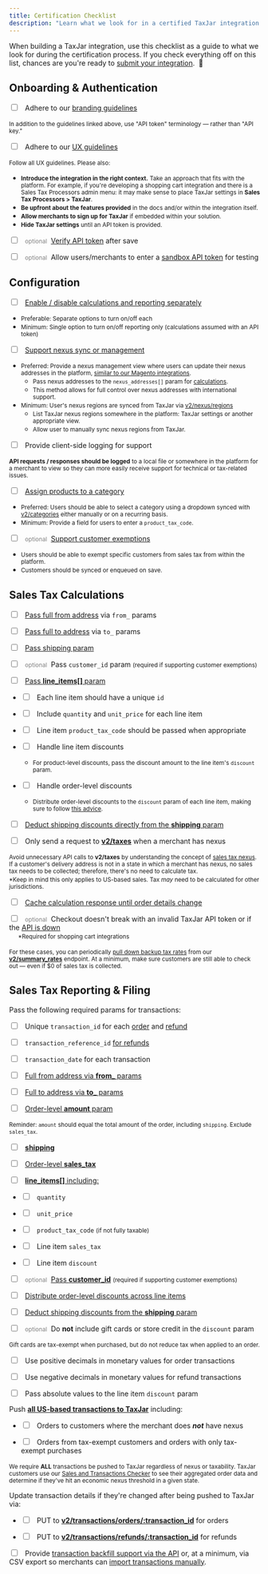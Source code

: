 ```yaml
---
title: Certification Checklist
description: "Learn what we look for in a certified TaxJar integration."
---
```


When building a TaxJar integration, use this checklist as a guide to what we look for during the certification process. If you check everything off on this list, chances are you're ready to [submit your integration](/integrations/submit/).&nbsp;&nbsp;🎉

## Onboarding & Authentication

<label><input type="checkbox">&nbsp;&nbsp; Adhere to our [branding guidelines](/integrations/onboarding/#section-branding-guidelines)</label>

<ul style="list-style-type: none; margin-left: -1.5rem">
  <li><small>In addition to the guidelines linked above, use "API token" terminology &mdash; rather than "API key."</small></li>
</ul>

<label><input type="checkbox">&nbsp;&nbsp; Adhere to our [UX guidelines](/integrations/authentication/#section-ux-guidelines)</label>

<ul style="list-style-type: none; margin-left: -1.5rem">
  <li><small>Follow all UX guidelines. Please also:</small></li>
</ul>

- <small>**Introduce the integration in the right context.** Take an approach that fits with the platform. For example, if you're developing a shopping cart integration and there is a Sales Tax Processors admin menu: it may make sense to place TaxJar settings in **Sales Tax Processors > TaxJar**.</small>
- <small>**Be upfront about the features provided** in the docs and/or within the integration itself.</small>
- <small>**Allow merchants to sign up for TaxJar** if embedded within your solution.</small>
- <small>**Hide TaxJar settings** until an API token is provided.</small>

<label><input type="checkbox">&nbsp;&nbsp; <small style="color: grey">optional</small>&nbsp; [Verify API token](/integrations/authentication/#section-api-guidelines) after save</label>

<label><input type="checkbox">&nbsp;&nbsp; <small style="color: grey">optional</small>&nbsp; Allow users/merchants to enter a [sandbox API token](/integrations/testing/#section-sandbox-environment) for testing</label>

## Configuration

<label><input type="checkbox">&nbsp;&nbsp; [Enable / disable calculations and reporting separately](/integrations/sales-tax-reporting/#section-ux-guidelines)</label>

- <small>Preferable: Separate options to turn on/off each</small>
- <small>Minimum: Single option to turn on/off reporting only (calculations assumed with an API token)</small>


<label><input type="checkbox">&nbsp;&nbsp; [Support nexus sync or management](/integrations/sales-tax-calculations/#section-nexus-addresses)</label>

- <small>Preferred: Provide a nexus management view where users can update their nexus addresses in the platform, [similar to our Magento integrations](/integrations/sales-tax-calculations/#section-nexus-addresses).</small>
  - <small>Pass nexus addresses to the `nexus_addresses[]` param for [calculations](/api/reference/#taxes).</small>
  - <small>This method allows for full control over nexus addresses with international support.</small>
- <small>Minimum: User's nexus regions are synced from TaxJar via [v2/nexus/regions](/api/reference/#nexus)</small>
  - <small>List TaxJar nexus regions somewhere in the platform: TaxJar settings or another appropriate view.</small>
  - <small>Allow user to manually sync nexus regions from TaxJar.</small>

<label><input type="checkbox">&nbsp;&nbsp; Provide client-side logging for support</label>

<ul style="list-style-type: none; margin-left: -1.5rem">
  <li><small><strong>API requests / responses should be logged</strong> to a local file or somewhere in the platform for a merchant to view so they can more easily receive support for technical or tax-related issues.</small></li>
</ul>

<label><input type="checkbox">&nbsp;&nbsp; [Assign products to a category](/integrations/sales-tax-calculations/#section-product-exemptions)</label>

- <small>Preferred: Users should be able to select a category using a dropdown synced with [v2/categories](/api/reference/#categories) either manually or on a recurring basis.</small>
- <small>Minimum: Provide a field for users to enter a `product_tax_code`.</small>

<label><input type="checkbox">&nbsp;&nbsp; <small style="color: grey">optional</small>&nbsp; [Support customer exemptions](/integrations/sales-tax-calculations/#section-customer-exemptions)</label>

- <small>Users should be able to exempt specific customers from sales tax from within the platform.</small>
- <small>Customers should be synced or enqueued on save.</small>

## Sales Tax Calculations

<label><input type="checkbox">&nbsp;&nbsp; [Pass full from address](/integrations/sales-tax-calculations/#section-from-address) via `from_` params</label>

<label><input type="checkbox">&nbsp;&nbsp; [Pass full to address](/integrations/sales-tax-calculations/#section-to-address) via `to_` params</label>

<label><input type="checkbox">&nbsp;&nbsp; [Pass shipping param](/integrations/sales-tax-calculations/#section-shipping)</label>

<label><input type="checkbox">&nbsp;&nbsp; <small style="color: grey">optional</small>&nbsp; Pass `customer_id` param <small>(required if supporting customer exemptions)</small></label>

<label><input type="checkbox">&nbsp;&nbsp; [Pass **line_items[]** param](/integrations/sales-tax-calculations/#section-line-items)</label>

- <label><input type="checkbox">&nbsp;&nbsp; Each line item should have a unique `id`</label>

- <label><input type="checkbox">&nbsp;&nbsp; Include `quantity` and `unit_price` for each line item</label>

- <label><input type="checkbox">&nbsp;&nbsp; Line item `product_tax_code` should be passed when appropriate</label>

- <label><input type="checkbox">&nbsp;&nbsp; Handle line item discounts</label>
  - <small>For product-level discounts, pass the discount amount to the line item's `discount` param.</small>

- <label><input type="checkbox">&nbsp;&nbsp; Handle order-level discounts</label>
  - <small>Distribute order-level discounts to the `discount` param of each line item, making sure to follow [this advice](/integrations/sales-tax-calculations/#section-line-items).</small>

<label><input type="checkbox">&nbsp;&nbsp; [Deduct shipping discounts directly from the **shipping** param](/integrations/sales-tax-calculations/#section-shipping)</label>

<label><input type="checkbox">&nbsp;&nbsp; Only send a request to [**v2/taxes**](/api/reference/#taxes) when a merchant has nexus</label>

<ul style="list-style-type: none; margin-left: -1.5rem">
  <li><small>Avoid unnecessary API calls to <strong>v2/taxes</strong> by understanding the concept of <a href="https://blog.taxjar.com/sales-tax-nexus-definition/" target=_blank>sales tax nexus</a>. If a customer's delivery address is not in a state in which a merchant has nexus, no sales tax needs to be collected; therefore, there's no need to calculate tax. </small><br><small>*Keep in mind this only applies to US-based sales. Tax <i>may</i> need to be calculated for other jurisdictions.</small></li>
</ul>

<label><input type="checkbox">&nbsp;&nbsp; [Cache calculation response until order details change](/integrations/sales-tax-calculations/#section-api-guidelines)</label>

<label><input type="checkbox">&nbsp;&nbsp; <small style="color: grey">optional</small>&nbsp; Checkout doesn't break with an invalid TaxJar API token or if the <a href="https://status.taxjar.com/" target=_blank>API is down</a></label><br>&emsp;&nbsp;<small>*Required for shopping cart integrations</small>

<ul style="list-style-type: none; margin-left: -1.5rem">
  <li><small>For these cases, you can periodically <a href="/integrations/sales-tax-calculations/#section-api-guidelines">pull down backup tax rates</a> from our <strong><a href="/api/reference/#summarized-rates">v2/summary_rates</a></strong> endpoint. At a minimum, make sure customers are still able to check out &mdash; even if $0 of sales tax is collected.</small></li>
</ul>

## Sales Tax Reporting & Filing

Pass the following required params for transactions:

<label><input type="checkbox">&nbsp;&nbsp; Unique `transaction_id` for each [order](/integrations/sales-tax-reporting/#section-order-transactions) and [refund](/integrations/sales-tax-reporting/#section-refund-transactions)</label>

<label><input type="checkbox">&nbsp;&nbsp; `transaction_reference_id` [for refunds](/integrations/sales-tax-reporting/#section-refund-transactions)</label>

<label><input type="checkbox">&nbsp;&nbsp; `transaction_date` for each transaction</label>

<label><input type="checkbox">&nbsp;&nbsp; [Full from address via **from_** params](/integrations/sales-tax-reporting/#section-from-and-to-address)</label>

<label><input type="checkbox">&nbsp;&nbsp; [Full to address via **to_** params](/integrations/sales-tax-reporting/#section-from-and-to-address)</label>

<label><input type="checkbox">&nbsp;&nbsp; [Order-level **amount** param](/integrations/sales-tax-reporting/#section-amount-shipping-and-sales-tax)</label>
<ul style="list-style-type: none; margin-left: -1.5rem">
  <li><small>Reminder: <code>amount</code> should equal the total amount of the order, including <code>shipping</code>. Exclude <code>sales_tax</code>.</small></li>
</ul>

<label><input type="checkbox">&nbsp;&nbsp; [**shipping**](/integrations/sales-tax-reporting/#section-amount-shipping-and-sales-tax)</label>

<label><input type="checkbox">&nbsp;&nbsp; [Order-level **sales_tax**](/integrations/sales-tax-reporting/#section-amount-shipping-and-sales-tax)</label>

<label><input type="checkbox">&nbsp;&nbsp; [**line_items[]** including:](/integrations/sales-tax-reporting/#section-line-items)</label>

  - <label><input type="checkbox">&nbsp;&nbsp; `quantity`</label>

  - <label><input type="checkbox">&nbsp;&nbsp; `unit_price`</label>

  - <label><input type="checkbox">&nbsp;&nbsp; `product_tax_code` <small>(if not fully taxable)</small></label>

  - <label><input type="checkbox">&nbsp;&nbsp; Line item `sales_tax`</label>

  - <label><input type="checkbox">&nbsp;&nbsp; Line item `discount`</label>

<label><input type="checkbox">&nbsp;&nbsp; <small style="color: grey">optional</small>&nbsp; [Pass **customer_id**](/integrations/sales-tax-calculations/#section-customer-exemptions)&nbsp;<small>(required if supporting customer exemptions)</small></label>

<label><input type="checkbox">&nbsp;&nbsp; [Distribute order-level discounts across line items](/integrations/sales-tax-reporting/#section-line-items)</label>

<label><input type="checkbox">&nbsp;&nbsp; [Deduct shipping discounts from the **shipping** param](/integrations/sales-tax-reporting/#section-shipping-discounts)</label>

<label><input type="checkbox">&nbsp;&nbsp; <small style="color: grey">optional</small>&nbsp; Do **not** include gift cards or store credit in the `discount` param</label>

<ul style="list-style-type: none; margin-left: -1.5rem">
  <li><small>Gift cards are tax-exempt when purchased, but do not reduce tax when applied to an order.</small></li>
</ul>

<label><input type="checkbox">&nbsp;&nbsp; Use positive decimals in monetary values for order transactions</label>

<label><input type="checkbox">&nbsp;&nbsp; Use negative decimals in monetary values for refund transactions</label>

<label><input type="checkbox">&nbsp;&nbsp; Pass absolute values to the line item `discount` param</label>

Push [**all US-based transactions to TaxJar**](/integrations/sales-tax-reporting/#section-order-transactions) including:

- <label><input type="checkbox">&nbsp;&nbsp; Orders to customers where the merchant does **_not_** have nexus</label>

- <label><input type="checkbox">&nbsp;&nbsp; Orders from tax-exempt customers and orders with only tax-exempt purchases</label>

<ul style="list-style-type: none; margin-left: -1.5rem">
  <li><small>We require <strong>ALL</strong> transactions be pushed to TaxJar regardless of nexus or taxability. TaxJar customers use our <a href="https://www.taxjar.com/sales-and-transactions-checker/" target=_blank>Sales and Transactions Checker</a> to see their aggregated order data and determine if they've hit an economic nexus threshold in a given state.</small></li>
</ul>

Update transaction details if they're changed after being pushed to TaxJar via:

- <label><input type="checkbox">&nbsp;&nbsp; PUT to [**v2/transactions/orders/:transaction_id**](/api/reference/#put-update-an-order-transaction) for orders</label>

- <label><input type="checkbox">&nbsp;&nbsp; PUT to [**v2/transactions/refunds/:transaction_id**](/api/reference/#put-update-a-refund-transaction) for refunds</label>

<label><input type="checkbox">&nbsp;&nbsp; Provide [transaction backfill support via the API](/integrations/sales-tax-reporting/#section-backfilling-transactions) or, at a minimum, via CSV export so merchants can <a href="https://blog.taxjar.com/import-transactions-to-taxjar/" target=_blank>import transactions manually</a>.</label>
